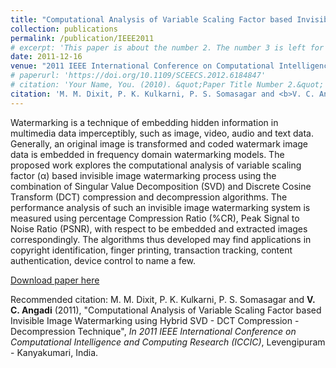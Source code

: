 ```yaml
---
title: "Computational Analysis of Variable Scaling Factor based Invisible Image Watermarking using Hybrid SVD - DCT Compression - Decompression Technique"
collection: publications
permalink: /publication/IEEE2011
# excerpt: 'This paper is about the number 2. The number 3 is left for future work.'
date: 2011-12-16
venue: "2011 IEEE International Conference on Computational Intelligence and Computing Research (ICCIC), Levengipuram - Kanyakumari, India"
# paperurl: 'https://doi.org/10.1109/SCEECS.2012.6184847'
# citation: 'Your Name, You. (2010). &quot;Paper Title Number 2.&quot; <i>Journal of Materials Research</i>. 1(2).'
citation: 'M. M. Dixit, P. K. Kulkarni, P. S. Somasagar and <b>V. C. Angadi</b> (2011), &quot;Computational Analysis of Variable Scaling Factor based Invisible Image Watermarking using Hybrid SVD - DCT Compression - Decompression Technique&quot;, <i>In 2011 IEEE International Conference on Computational Intelligence and Computing Research (ICCIC)</i>, Levengipuram - Kanyakumari, India.'
---
```

Watermarking is a technique of embedding hidden information in multimedia data imperceptibly, such as image, video, audio and text data. Generally, an original image is transformed and coded watermark image data is embedded in frequency domain watermarking models. The proposed work explores the computational analysis of variable scaling factor (α) based invisible image watermarking process using the combination of Singular Value Decomposition (SVD) and Discrete Cosine Transform (DCT) compression and decompression algorithms. The performance analysis of such an invisible image watermarking system is measured using percentage Compression Ratio (%CR), Peak Signal to Noise Ratio (PSNR), with respect to be embedded and extracted images correspondingly. The algorithms thus developed may find applications in copyright identification, finger printing, transaction tracking, content authentication, device control to name a few.

[Download paper here](https://doi.org/10.1109/SCEECS.2012.6184847)

Recommended citation: M. M. Dixit, P. K. Kulkarni, P. S. Somasagar and <b>V. C. Angadi</b> (2011), &quot;Computational Analysis of Variable Scaling Factor based Invisible Image Watermarking using Hybrid SVD - DCT Compression - Decompression Technique&quot;, <i>In 2011 IEEE International Conference on Computational Intelligence and Computing Research (ICCIC)</i>, Levengipuram - Kanyakumari, India.